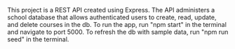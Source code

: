 This project is a REST API created using Express. 
The API administers a school database that allows authenticated users to create, read, update, and delete courses in the db. 
To run the app, run "npm start" in the terminal and navigate to port 5000.
To refresh the db with sample data, run "npm run seed" in the terminal.

